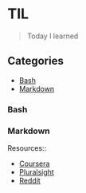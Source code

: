 # TIL
>Today I learned

## Categories
* [Bash](#bash)
* [Markdown](#markdown)

### Bash

### Markdown
	
Resources::
- [Coursera](https://www.coursera.org/)
- [Pluralsight](https://www.pluralsight.com/)
- [Reddit](https://www.reddit.com/r/todayilearned/)
